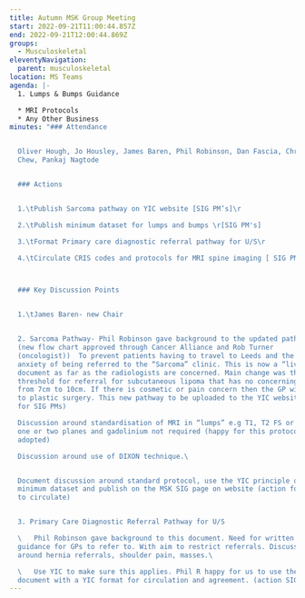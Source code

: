 ```yaml
---
title: Autumn MSK Group Meeting
start: 2022-09-21T11:00:44.857Z
end: 2022-09-21T12:00:44.869Z
groups:
  - Musculoskeletal
eleventyNavigation:
  parent: musculoskeletal
location: MS Teams
agenda: |-
  1. L﻿umps & Bumps Guidance

  * M﻿RI Protocols
  * A﻿ny Other Business
minutes: "### A﻿ttendance


  Oliver Hough, Jo Housley, James Baren, Phil Robinson, Dan Fascia, Christian
  Chew, Pankaj Nagtode


  ### A﻿ctions


  1.\tPublish Sarcoma pathway on YIC website [SIG PM’s]\r

  2.\tPublish minimum dataset for lumps and bumps \r[SIG PM's]

  3.\tFormat Primary care diagnostic referral pathway for U/S\r

  4.\tCirculate CRIS codes and protocols for MRI spine imaging [ SIG PMs]\r



  ### K﻿ey Discussion Points


  1﻿.\tJames Baren- new Chair


  2﻿. Sarcoma Pathway- Phil Robinson gave background to the updated pathway
  (new flow chart approved through Cancer Alliance and Rob Turner
  (oncologist))  To prevent patients having to travel to Leeds and the undue
  anxiety of being referred to the “Sarcoma” clinic. This is now a “live”
  document as far as the radiologists are concerned. Main change was the
  threshold for referral for subcutaneous lipoma that has no concerning features
  from 7cm to 10cm. If there is cosmetic or pain concern then the GP will refer
  to plastic surgery. This new pathway to be uploaded to the YIC website (action
  for SIG PMs)

  Discussion around standardisation of MRI in “lumps” e.g T1, T2 FS or STIR in
  one or two planes and gadolinium not required (happy for this protocol to be
  adopted)

  Discussion around use of DIXON technique.\ 


  Document discussion around standard protocol, use the YIC principle of a
  minimum dataset and publish on the MSK SIG page on website (action for SIG PMs
  to circulate)


  3. Primary Care Diagnostic Referral Pathway for U/S

  \   Phil Robinson gave background to this document. Need for written
  guidance for GPs to refer to. With aim to restrict referrals. Discussion
  around hernia referrals, shoulder pain, masses.\ 

  \   Use YIC to make sure this applies. Phil R happy for us to use the
  document with a YIC format for circulation and agreement. (action SIG PMs)"
---
```

